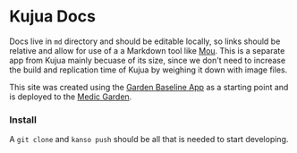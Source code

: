 # Kujua Docs

Docs live in `md` directory and should be editable locally, so links should be
relative and allow for use of a a Markdown tool like [Mou](http://mouapp.com/).
This is a separate app from Kujua mainly becuase of its size, since we don't
need to increase the build and replication time of Kujua by weighing it down
with image files.

This site was created using the [Garden Baseline
App](http://garden20.com/baseline-garden-app/) as a starting point and is
deployed to the [Medic Garden](https://medic-dev.iriscouch.com).

### Install

A `git clone` and `kanso push` should be all that is needed to start developing.
